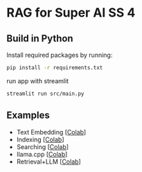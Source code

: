 # RAG for Super AI SS 4


## Build in Python 

Install required packages by running:
```sh
pip install -r requirements.txt
```
run app with streamlit
```sh
streamlit run src/main.py       
```

## Examples

- Text Embedding [[Colab](https://colab.research.google.com/github/9meo/RAG-for-SuperAI/blob/main/notebook/1.text-embedding.ipynb)]
- Indexing [[Colab](https://colab.research.google.com/github/9meo/RAG-for-SuperAI/blob/main/notebook/2.indexing.ipynb)]
- Searching [[Colab](https://colab.research.google.com/github/9meo/RAG-for-SuperAI/blob/main/notebook/3.searching.ipynb)]
- llama.cpp [[Colab](https://colab.research.google.com/github/9meo/RAG-for-SuperAI/blob/main/notebook/4.llamacpp.ipynb)]
- Retrieval+LLM [[Colab](https://colab.research.google.com/github/9meo/RAG-for-SuperAI/blob/main/notebook/5.retrieval%2Bllm.ipynb)]




